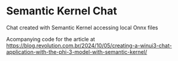 # Semantic Kernel Chat

Chat created with Semantic Kernel accessing local Onnx files

Acompanying code for the article at https://blog.revolution.com.br/2024/10/05/creating-a-winui3-chat-application-with-the-phi-3-model-with-semantic-kernel/
